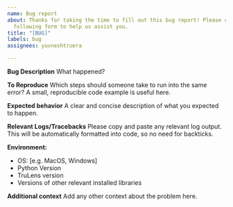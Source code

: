 ```yaml
---
name: Bug report
about: Thanks for taking the time to fill out this bug report! Please complete the
  following form to help us assist you.
title: "[BUG]"
labels: bug
assignees: yuvneshtruera

---
```


**Bug Description**
What happened?

**To Reproduce**
Which steps should someone take to run into the same error? A small, reproducible code example is useful here.

**Expected behavior**
A clear and concise description of what you expected to happen.

**Relevant Logs/Tracebacks**
Please copy and paste any relevant log output. This will be automatically formatted into code, so no need for backticks.

**Environment:**
 - OS: [e.g. MacOS, Windows]
 - Python Version
 - TruLens version
- Versions of other relevant installed libraries

**Additional context**
Add any other context about the problem here.
